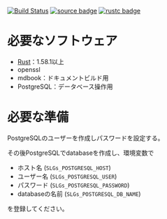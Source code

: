 [![Build Status][ci-badge]][ci]
[![source badge][source-badge]][source]
[![rustc badge][rustc-badge]][rustc]


[ci]: https://github.com/kiai-life/SLGs-REST-API/actions/workflows/rust-ci.yaml
[ci-badge]: https://github.com/kiai-life/SLGs-REST-API/actions/workflows/rust-ci.yaml/badge.svg
[source]: https://github.com/kiai-life/SLGs-REST-API
[source-badge]: https://img.shields.io/badge/source-github-blue
[rustc]: https://github.com/kiai-life/SLGs-REST-API
[rustc-badge]: https://img.shields.io/badge/rustc-1.58.1-blue


# 必要なソフトウェア

- [Rust](https://www.rust-lang.org/tools/install)：1.58.1以上
- openssl
- mdbook：ドキュメントビルド用
- PostgreSQL：データベース操作用


# 必要な準備

PostgreSQLのユーザーを作成しパスワードを設定する。

その後PostgreSQLでdatabaseを作成し、環境変数で

- ホスト名 (`SLGs_POSTGRESQL_HOST`)
- ユーザー名 (`SLGs_POSTGRESQL_USER`)
- パスワード (`SLGs_POSTGRESQL_PASSWORD`)
- databaseの名前 (`SLGs_POSTGRESQL_DB_NAME`)

を登録してください。


